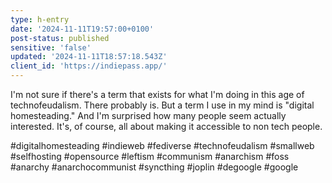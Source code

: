 ```yaml
---
type: h-entry
date: '2024-11-11T19:57:00+0100'
post-status: published
sensitive: 'false'
updated: '2024-11-11T18:57:18.543Z'
client_id: 'https://indiepass.app/'
---
```

I'm not sure if there's a term that exists for what I'm doing in this age of technofeudalism. There probably is. But a term I use in my mind is "digital homesteading." And I'm surprised how many people seem actually interested. It's, of course, all about making it accessible to non tech people. 

#digitalhomesteading #indieweb #fediverse #technofeudalism #smallweb #selfhosting #opensource #leftism #communism #anarchism #foss #anarchy #anarchocommunist #syncthing #joplin #degoogle #google
